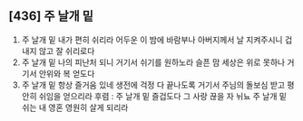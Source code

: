## [436] 주 날개 밑

1) 주 날개 밑 내가 편히 쉬리라 어두운 이 밤에 바람부나 아버지께서 날 지켜주시니 겁내지 않고 잘 쉬리로다
2) 주 날개 밑 나의 피난처 되니 거기서 쉬기를 원하노라 슬픈 맘 세상은 위로 못하나 거기서 안위와 복 얻도다
3) 주 날개 밑 항상 즐거움 있네 생전에 걱정 다 끝나도록 거기서 주님의 돌보심 받고 평안히 쉬임을 얻으리라
후렴 : 주 날개 밑 즐겁도다 그 사랑 끊을 자 뉘뇨 주 날개 밑 쉬는 내 영혼 영원히 살게 되리라
